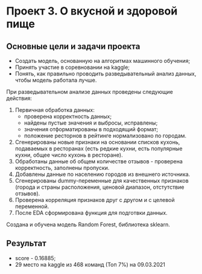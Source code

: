 # Проект 3. О вкусной и здоровой пище
## Основные цели и задачи проекта
- Создать модель, основанную на алгоритмах машинного обучения;
- Принять участие в соревновании на kaggle;
- Понять, как правильно проводить разведывательный анализ данных, чтобы модель работала лучше.

При разведывательном анализе данных проведены следующие действия:
 1. Первичная обработка данных:
    - проверена корректность данных;
    - найдены пустые значения и выбросы, исправлены;
    - значения отформатированы в подходящий формат;
    - положение ресторнов в рейтинге нормализовано по городам.
 2. Сгенерированы новые признаки на основании списков кухонь, подаваемых в ресторанах (есть редкие кухни, есть популярные кухни, общее число кухонь в ресторане).
 3. Обработаны данные об общем количестве отзывов - проверена корректность, заполнены пропуски.
 4. Добавлены данные по населению городов из внешнего источника.
 5. Сгенерированы dummy-переменные для качественных признаков (города и страны расположения, ценовой диапазон, отстутствие отзывов).
 6. Проверена корреляция признаков друг с другом и с целевой переменной.
 7. После EDA сформирована функция для подготвки данных.

Создана и обучена модель Random Forest, библиотека sklearn.

## Результат
 - score - 0.16885;
 - 29 место на kaggle из 468 команд (Топ 7%) на 09.03.2021
